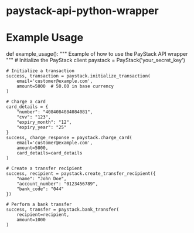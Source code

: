# paystack-api-python-wrapper

# Example Usage
def example_usage():
    """
    Example of how to use the PayStack API wrapper
    """
    # Initialize the PayStack client
    paystack = PayStack('your_secret_key')
    
    # Initialize a transaction
    success, transaction = paystack.initialize_transaction(
        email='customer@example.com', 
        amount=5000  # 50.00 in base currency
    )
    
    # Charge a card
    card_details = {
        "number": "4084084084084081",
        "cvv": "123",
        "expiry_month": "12",
        "expiry_year": "25"
    }
    success, charge_response = paystack.charge_card(
        email='customer@example.com', 
        amount=5000, 
        card_details=card_details
    )
    
    # Create a transfer recipient
    success, recipient = paystack.create_transfer_recipient({
        "name": "John Doe",
        "account_number": "0123456789",
        "bank_code": "044"
    })
    
    # Perform a bank transfer
    success, transfer = paystack.bank_transfer(
        recipient=recipient, 
        amount=1000
    )
